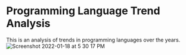 # Programming Language Trend Analysis
This is an analysis of trends in programming languages over the years.
![Screenshot 2022-01-18 at 5 30 17 PM](https://user-images.githubusercontent.com/82574933/149933020-6a474cd3-f156-418f-95fb-03901c6b21df.png)

